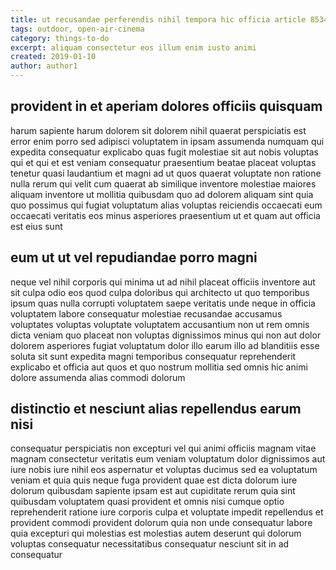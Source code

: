 ```yaml
---
title: ut recusandae perferendis nihil tempora hic officia article 8534
tags: outdoor, open-air-cinema
category: things-to-do
excerpt: aliquam consectetur eos illum enim iusto animi
created: 2019-01-10
author: author1
---
```


## provident in et aperiam dolores officiis quisquam

harum sapiente harum dolorem sit dolorem nihil quaerat perspiciatis est error enim porro sed adipisci voluptatem in ipsam assumenda numquam qui expedita consequatur explicabo quas fugit molestiae sit aut nobis voluptas qui et qui et est veniam consequatur praesentium beatae placeat voluptas tenetur quasi laudantium et magni ad ut quos quaerat voluptate non ratione nulla rerum qui velit cum quaerat ab similique inventore molestiae maiores aliquam inventore ut mollitia quibusdam quo ad dolorem aliquam sint quia quo possimus qui fugiat voluptatum alias voluptas reiciendis occaecati eum occaecati veritatis eos minus asperiores praesentium ut et quam aut officia est eius sunt

## eum ut ut vel repudiandae porro magni

neque vel nihil corporis qui minima ut ad nihil placeat officiis inventore aut sit culpa odio eos quod culpa doloribus qui architecto ut quo temporibus ipsum quas nulla corrupti voluptatem saepe veritatis unde neque in officia voluptatem labore consequatur molestiae recusandae accusamus voluptates voluptas voluptate voluptatem accusantium non ut rem omnis dicta veniam quo placeat non voluptas dignissimos minus qui non aut dolor dolorem asperiores fugiat voluptatum dolor illo earum illo ad blanditiis esse soluta sit sunt expedita magni temporibus consequatur reprehenderit explicabo et officia aut quos et quo nostrum mollitia sed omnis hic animi dolore assumenda alias commodi dolorum

## distinctio et nesciunt alias repellendus earum nisi

consequatur perspiciatis non excepturi vel qui animi officiis magnam vitae magnam consectetur veritatis eum veniam voluptatum dolor dignissimos aut iure nobis iure nihil eos aspernatur et voluptas ducimus sed ea voluptatum veniam et quia quis neque fuga provident quae est dicta dolorum iure dolorum quibusdam sapiente ipsam est aut cupiditate rerum quia sint quibusdam voluptatem quasi provident et omnis nisi cumque optio reprehenderit ratione iure corporis culpa et voluptate impedit repellendus et provident commodi provident dolorum quia non unde consequatur labore quia excepturi qui molestias est molestias autem deserunt qui dolorum voluptas consequatur necessitatibus consequatur nesciunt sit in ad consequatur
